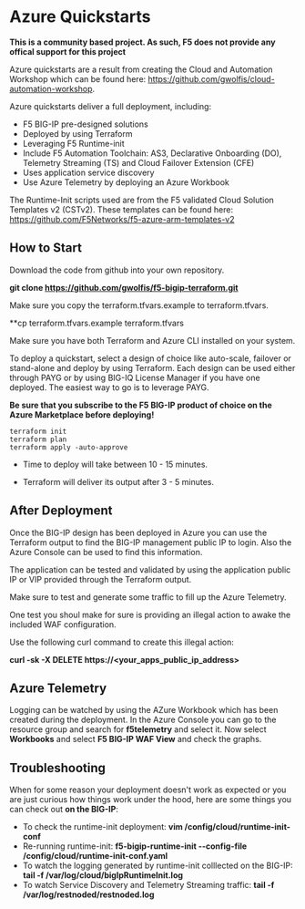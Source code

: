 # Azure Quickstarts

**This is a community based project. As such, F5 does not provide any offical support for this project**

Azure quickstarts are a result from creating the Cloud and Automation Workshop which can be found here: https://github.com/gwolfis/cloud-automation-workshop.

Azure quickstarts deliver a full deployment, including:
 * F5 BIG-IP pre-designed solutions
 * Deployed by using Terraform
 * Leveraging F5 Runtime-init
 * Include F5 Automation Toolchain: AS3, Declarative Onboarding (DO), Telemetry Streaming (TS) and Cloud Failover Extension (CFE)
 * Uses application service discovery
 * Use Azure Telemetry by deploying an Azure Workbook

 The Runtime-Init scripts used are from the F5 validated Cloud Solution Templates v2 (CSTv2). These templates can be found here: https://github.com/F5Networks/f5-azure-arm-templates-v2

 ## How to Start
 Download the code from github into your own repository.

 **git clone https://github.com/gwolfis/f5-bigip-terraform.git**

 Make sure you copy the terraform.tfvars.example to terraform.tfvars.

 **cp terraform.tfvars.example terraform.tfvars

 Make sure you have both Terraform and Azure CLI installed on your system.

To deploy a quickstart, select a design of choice like auto-scale, failover or stand-alone and deploy by using Terraform. Each design can be used either through PAYG or by using BIG-IQ License Manager if you have one deployed. The easiest way to go is to leverage PAYG.

**Be sure that you subscribe to the F5 BIG-IP product of choice on the Azure Marketplace before deploying!**

 ```
 terraform init
 terraform plan
 terraform apply -auto-approve
 ```

* Time to deploy will take between 10 - 15 minutes.

* Terraform will deliver its output after 3 - 5 minutes.

## After Deployment
Once the BIG-IP design has been deployed in Azure you can use the Terraform output to find the BIG-IP management public IP to login. Also the Azure Console can be used to find this information.

The application can be tested and validated by using the application public IP or VIP provided through the Terraform output.

Make sure to test and generate some traffic to fill up the Azure Telemetry.

One test you shoul make for sure is providing an illegal action to awake the included WAF configuration.

Use the following curl command to create this illegal action:

**curl -sk -X DELETE https://<your_apps_public_ip_address>**

## Azure Telemetry
Logging can be watched by using the AZure Workbook which has been created during the deployment. In the Azure Console you can go to the resource group and search for **f5telemetry** and select it. Now select **Workbooks** and select **F5 BIG-IP WAF View** and check the graphs.

## Troubleshooting
When for some reason your deployment doesn't work as expected or you are just curious how things work under the hood, here are some things you can check out **on the BIG-IP**:

* To check the runtime-init deployment: **vim /config/cloud/runtime-init-conf**
* Re-running runtime-init: **f5-bigip-runtime-init --config-file /config/cloud/runtime-init-conf.yaml**
* To watch the logging generated by runtime-init colllected on the BIG-IP: **tail -f /var/log/cloud/bigIpRuntimeInit.log**
* To watch Service Discovery and Telemetry Streaming traffic: **tail -f /var/log/restnoded/restnoded.log**